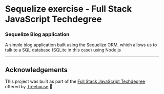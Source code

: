 # Sequelize exercise - Full Stack JavaScript Techdegree

### Sequelize Blog application
A simple blog application built using the Sequelize ORM, which allows us to talk to a SQL database (SQLite in this case) using Node.js

***
<!-- <img src="https://res.cloudinary.com/dtqevfsxh/image/upload/v1554483544/portfolio/expressFlashcards.png" width="500px"> -->

<!-- ## View project
:mag: Live version available at [nickhericks.github.io/reactScoreboardPremium/](https://nickhericks.github.io/reactScoreboardPremium/) -->

<!-- ## Project objective
This project was built as I was learning about the Express web framework and the Pug templating engine. Through this project I learned about the request and response objects, body-parser, routes, templates, middleware, cookies (cookie-parser) redirects, error handling, modularizing routes, route parameters and query strings, serving static assets with a static server, and much more. :) -->

<!-- ## Techniques and concepts
- Express web framework
- Pug templating engine -->

<!-- ## Code example
```javascript
// Begin interval for tick()
  componentDidMount() {
    console.log('stopwatch mounted')
    this.intervalID = setInterval(() => this.tick(), 100)
  }

  // Do not leak memory if stopwatch is removed from page
  componentWillUnmount() {
    clearInterval(this.intervalID);
  }

  tick = () => {
    console.log('ticking...')
    if (this.state.isRunning) {
      const now = Date.now();
      this.setState( prevState => ({
        previousTime: now,
        elapsedTime: prevState.elapsedTime + (now - this.state.previousTime)
      }));
    }
  }
``` -->

## Acknowledgements
This project was built as part of the [Full Stack JavaScript Techdegree](https://join.teamtreehouse.com/techdegree/) offered by [Treehouse](https://teamtreehouse.com) :raised_hands:
